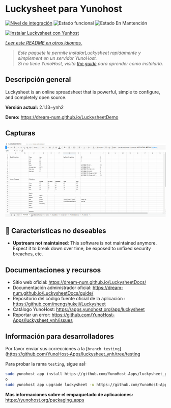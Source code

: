 <!--
Este archivo README esta generado automaticamente<https://github.com/YunoHost/apps/tree/master/tools/readme_generator>
No se debe editar a mano.
-->

# Luckysheet para Yunohost

[![Nivel de integración](https://dash.yunohost.org/integration/luckysheet.svg)](https://ci-apps.yunohost.org/ci/apps/luckysheet/) ![Estado funcional](https://ci-apps.yunohost.org/ci/badges/luckysheet.status.svg) ![Estado En Mantención](https://ci-apps.yunohost.org/ci/badges/luckysheet.maintain.svg)

[![Instalar Luckysheet con Yunhost](https://install-app.yunohost.org/install-with-yunohost.svg)](https://install-app.yunohost.org/?app=luckysheet)

*[Leer este README en otros idiomas.](./ALL_README.md)*

> *Este paquete le permite instalarLuckysheet rapidamente y simplement en un servidor YunoHost.*  
> *Si no tiene YunoHost, visita [the guide](https://yunohost.org/install) para aprender como instalarla.*

## Descripción general

Luckysheet is an online spreadsheet that is powerful, simple to configure, and completely open source.


**Versión actual:** 2.1.13~ynh2

**Demo:** <https://dream-num.github.io/LuckysheetDemo>

## Capturas

![Captura de Luckysheet](./doc/screenshots/screenshot.gif)

## :red_circle: Características no deseables

- **Upstream not maintained**: This software is not maintained anymore. Expect it to break down over time, be exposed to unfixed security breaches, etc.

## Documentaciones y recursos

- Sitio web oficial: <https://dream-num.github.io/LuckysheetDocs/>
- Documentación administrador oficial: <https://dream-num.github.io/LuckysheetDocs/guide/>
- Repositorio del código fuente oficial de la aplicación : <https://github.com/mengshukeji/Luckysheet>
- Catálogo YunoHost: <https://apps.yunohost.org/app/luckysheet>
- Reportar un error: <https://github.com/YunoHost-Apps/luckysheet_ynh/issues>

## Información para desarrolladores

Por favor enviar sus correcciones a la [`branch testing`](https://github.com/YunoHost-Apps/luckysheet_ynh/tree/testing

Para probar la rama `testing`, sigue asÍ:

```bash
sudo yunohost app install https://github.com/YunoHost-Apps/luckysheet_ynh/tree/testing --debug
o
sudo yunohost app upgrade luckysheet -u https://github.com/YunoHost-Apps/luckysheet_ynh/tree/testing --debug
```

**Mas informaciones sobre el empaquetado de aplicaciones:** <https://yunohost.org/packaging_apps>
